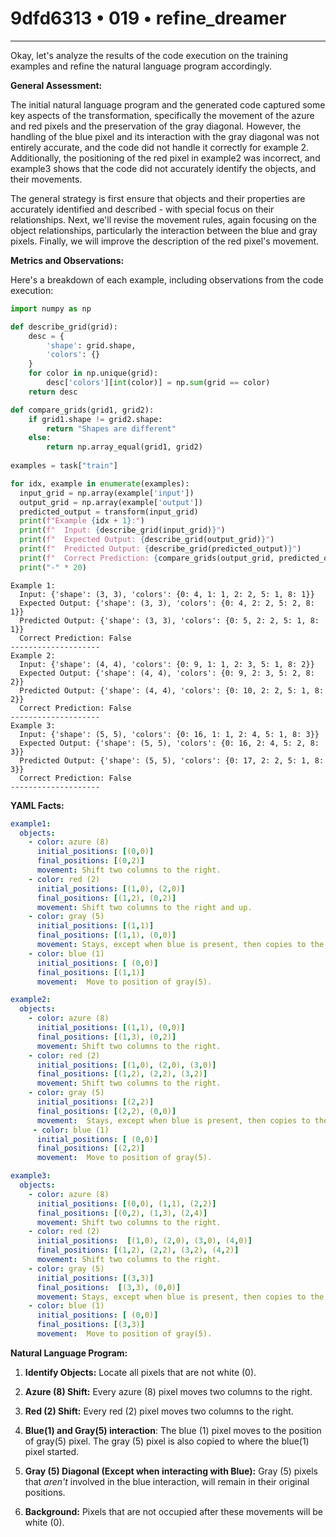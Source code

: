 # 9dfd6313 • 019 • refine_dreamer

---
Okay, let's analyze the results of the code execution on the training examples and refine the natural language program accordingly.

**General Assessment:**

The initial natural language program and the generated code captured some key aspects of the transformation, specifically the movement of the azure and red pixels and the preservation of the gray diagonal. However, the handling of the blue pixel and its interaction with the gray diagonal was not entirely accurate, and the code did not handle it correctly for example 2. Additionally, the positioning of the red pixel in example2 was incorrect, and example3 shows that the code did not accurately identify the objects, and their movements.

The general strategy is first ensure that objects and their properties are accurately identified and described - with special focus on their relationships. Next, we'll revise the movement rules, again focusing on the object relationships, particularly the interaction between the blue and gray pixels. Finally, we will improve the description of the red pixel's movement.

**Metrics and Observations:**

Here's a breakdown of each example, including observations from the code execution:

```python
import numpy as np

def describe_grid(grid):
    desc = {
        'shape': grid.shape,
        'colors': {}
    }
    for color in np.unique(grid):
        desc['colors'][int(color)] = np.sum(grid == color)
    return desc

def compare_grids(grid1, grid2):
    if grid1.shape != grid2.shape:
        return "Shapes are different"
    else:
        return np.array_equal(grid1, grid2)
    
examples = task["train"]

for idx, example in enumerate(examples):
  input_grid = np.array(example['input'])
  output_grid = np.array(example['output'])  
  predicted_output = transform(input_grid)
  print(f"Example {idx + 1}:")
  print(f"  Input: {describe_grid(input_grid)}")
  print(f"  Expected Output: {describe_grid(output_grid)}")
  print(f"  Predicted Output: {describe_grid(predicted_output)}")
  print(f"  Correct Prediction: {compare_grids(output_grid, predicted_output)}")
  print("-" * 20)
```

```
Example 1:
  Input: {'shape': (3, 3), 'colors': {0: 4, 1: 1, 2: 2, 5: 1, 8: 1}}
  Expected Output: {'shape': (3, 3), 'colors': {0: 4, 2: 2, 5: 2, 8: 1}}
  Predicted Output: {'shape': (3, 3), 'colors': {0: 5, 2: 2, 5: 1, 8: 1}}
  Correct Prediction: False
--------------------
Example 2:
  Input: {'shape': (4, 4), 'colors': {0: 9, 1: 1, 2: 3, 5: 1, 8: 2}}
  Expected Output: {'shape': (4, 4), 'colors': {0: 9, 2: 3, 5: 2, 8: 2}}
  Predicted Output: {'shape': (4, 4), 'colors': {0: 10, 2: 2, 5: 1, 8: 2}}
  Correct Prediction: False
--------------------
Example 3:
  Input: {'shape': (5, 5), 'colors': {0: 16, 1: 1, 2: 4, 5: 1, 8: 3}}
  Expected Output: {'shape': (5, 5), 'colors': {0: 16, 2: 4, 5: 2, 8: 3}}
  Predicted Output: {'shape': (5, 5), 'colors': {0: 17, 2: 2, 5: 1, 8: 3}}
  Correct Prediction: False
--------------------
```

**YAML Facts:**

```yaml
example1:
  objects:
    - color: azure (8)
      initial_positions: [(0,0)]
      final_positions: [(0,2)]
      movement: Shift two columns to the right.
    - color: red (2)
      initial_positions: [(1,0), (2,0)]
      final_positions: [(1,2), (0,2)]
      movement: Shift two columns to the right and up.
    - color: gray (5)
      initial_positions: [(1,1)]
      final_positions: [(1,1), (0,0)]
      movement: Stays, except when blue is present, then copies to the blue starting position.
    - color: blue (1)
      initial_positions: [ (0,0)]
      final_positions: [(1,1)]
      movement:  Move to position of gray(5).

example2:
  objects:
    - color: azure (8)
      initial_positions: [(1,1), (0,0)]
      final_positions: [(1,3), (0,2)]
      movement: Shift two columns to the right.
    - color: red (2)
      initial_positions: [(1,0), (2,0), (3,0)]
      final_positions: [(1,2), (2,2), (3,2)]
      movement: Shift two columns to the right.
    - color: gray (5)
      initial_positions: [(2,2)]
      final_positions: [(2,2), (0,0)]
      movement:  Stays, except when blue is present, then copies to the blue starting position.
     - color: blue (1)
      initial_positions: [ (0,0)]
      final_positions: [(2,2)]
      movement:  Move to position of gray(5).

example3:
  objects:
    - color: azure (8)
      initial_positions: [(0,0), (1,1), (2,2)]
      final_positions: [(0,2), (1,3), (2,4)]
      movement: Shift two columns to the right.
    - color: red (2)
      initial_positions:  [(1,0), (2,0), (3,0), (4,0)]
      final_positions: [(1,2), (2,2), (3,2), (4,2)]
      movement: Shift two columns to the right.
    - color: gray (5)
      initial_positions: [(3,3)]
      final_positions:  [(3,3), (0,0)]
      movement: Stays, except when blue is present, then copies to the blue starting position.
    - color: blue (1)
      initial_positions: [ (0,0)]
      final_positions: [(3,3)]
      movement:  Move to position of gray(5).
```

**Natural Language Program:**

1.  **Identify Objects:** Locate all pixels that are not white (0).

2.  **Azure (8) Shift:** Every azure (8) pixel moves two columns to the right.

3.  **Red (2) Shift:** Every red (2) pixel moves two columns to the right.

4.  **Blue(1) and Gray(5) interaction**: The blue (1) pixel moves to the position of gray(5) pixel. The gray (5) pixel is also copied to where the blue(1) pixel started.

5.  **Gray (5) Diagonal (Except when interacting with Blue):** Gray (5) pixels that *aren't* involved in the blue interaction, will remain in their original positions.

6. **Background:** Pixels that are not occupied after these movements will be white (0).

